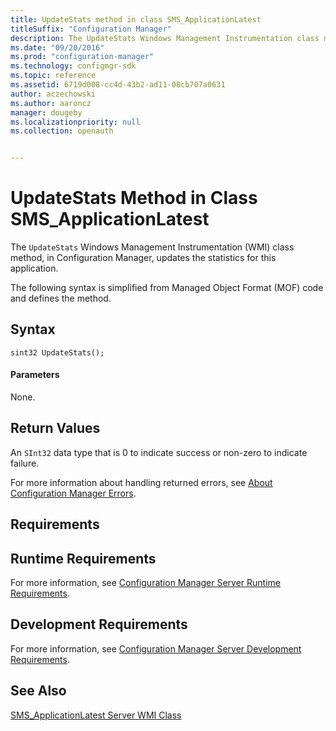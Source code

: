 ```yaml
---
title: UpdateStats method in class SMS_ApplicationLatest
titleSuffix: "Configuration Manager"
description: The UpdateStats Windows Management Instrumentation class method, in Configuration Manager, updates the statistics for this application. 
ms.date: "09/20/2016"
ms.prod: "configuration-manager"
ms.technology: configmgr-sdk
ms.topic: reference
ms.assetid: 6719d008-cc4d-43b2-ad11-08cb707a0631
author: aczechowski
ms.author: aaroncz
manager: dougeby
ms.localizationpriority: null
ms.collection: openauth


---
```

# UpdateStats Method in Class SMS_ApplicationLatest
The `UpdateStats` Windows Management Instrumentation (WMI) class method, in Configuration Manager, updates the statistics for this application.  

 The following syntax is simplified from Managed Object Format (MOF) code and defines the method.  

## Syntax  

```  
sint32 UpdateStats();  
```  

#### Parameters  
 None.  

## Return Values  
 An  `SInt32` data type that is 0 to indicate success or non-zero to indicate failure.  

 For more information about handling returned errors, see [About Configuration Manager Errors](../../../develop/core/understand/about-configuration-manager-errors.md).  

## Requirements  

## Runtime Requirements  
 For more information, see [Configuration Manager Server Runtime Requirements](../../../develop/core/reqs/server-runtime-requirements.md).  

## Development Requirements  
 For more information, see [Configuration Manager Server Development Requirements](../../../develop/core/reqs/server-development-requirements.md).  

## See Also  
 [SMS_ApplicationLatest Server WMI Class](../../../develop/reference/apps/sms_applicationlatest-server-wmi-class.md)   
